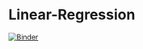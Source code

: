 # Linear-Regression
[![Binder](https://mybinder.org/badge_logo.svg)](https://mybinder.org/v2/gh/Mariem-ro/Linear-Regression/main)
